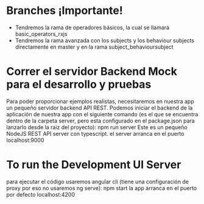# Branches ¡Importante!

 - Tendremos la rama de operadores básicos, la cual se llamará basic_operators_rxjs
 - Tendremos la rama avanzada con los subjects y los behaviour subjects directamente en master y en la rama         subject_behavioursubject

# Correr el servidor Backend Mock para el desarrollo y pruebas

Para poder proporcionar ejemplos realistas, necesitaremos en nuestra app un pequeño servidor backend API REST. Podemos iniciar el backend de la aplicación de nuestra app con el siguiente comando (es el que se encuentra dentro de la carpeta server, pero esta configurado en el package.json para lanzarlo desde la raiz del proyecto):
    npm run server
Este es un pequeño NodeJS REST API server con typescript.
el server arranca en el puerto localhost:9000
# To run the Development UI Server
para ejecutar el código usaremos angular cli (tiene una configuración de proxy por eso no usaremos ng serve): 
    npm start
la app arranca en el puerto por defecto localhost:4200